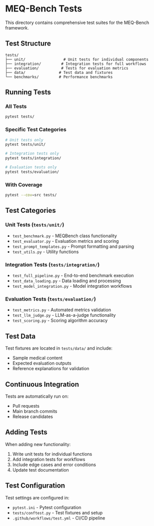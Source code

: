 # MEQ-Bench Tests

This directory contains comprehensive test suites for the MEQ-Bench framework.

## Test Structure

```
tests/
├── unit/                 # Unit tests for individual components
├── integration/         # Integration tests for full workflows
├── evaluation/          # Tests for evaluation metrics
├── data/               # Test data and fixtures
└── benchmarks/         # Performance benchmarks
```

## Running Tests

### All Tests
```bash
pytest tests/
```

### Specific Test Categories
```bash
# Unit tests only
pytest tests/unit/

# Integration tests only  
pytest tests/integration/

# Evaluation tests only
pytest tests/evaluation/
```

### With Coverage
```bash
pytest --cov=src tests/
```

## Test Categories

### Unit Tests (`tests/unit/`)
- `test_benchmark.py` - MEQBench class functionality
- `test_evaluator.py` - Evaluation metrics and scoring
- `test_prompt_templates.py` - Prompt formatting and parsing
- `test_utils.py` - Utility functions

### Integration Tests (`tests/integration/`)
- `test_full_pipeline.py` - End-to-end benchmark execution
- `test_data_loading.py` - Data loading and processing
- `test_model_integration.py` - Model integration workflows

### Evaluation Tests (`tests/evaluation/`)
- `test_metrics.py` - Automated metrics validation
- `test_llm_judge.py` - LLM-as-a-judge functionality
- `test_scoring.py` - Scoring algorithm accuracy

## Test Data

Test fixtures are located in `tests/data/` and include:
- Sample medical content
- Expected evaluation outputs
- Reference explanations for validation

## Continuous Integration

Tests are automatically run on:
- Pull requests
- Main branch commits
- Release candidates

## Adding Tests

When adding new functionality:

1. Write unit tests for individual functions
2. Add integration tests for workflows
3. Include edge cases and error conditions
4. Update test documentation

## Test Configuration

Test settings are configured in:
- `pytest.ini` - Pytest configuration
- `tests/conftest.py` - Test fixtures and setup
- `.github/workflows/test.yml` - CI/CD pipeline